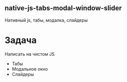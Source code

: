 ## native-js-tabs-modal-window-slider
Нативный js, табы, модалка, слайдеры

# Задача 
Написать на чистом JS
* Табы
* Модальное окно
* Слайдеры
